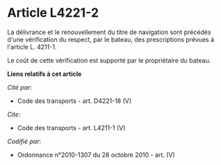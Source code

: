 # Article L4221-2

La délivrance et le renouvellement du titre de navigation sont précédés d'une vérification du respect, par le bateau, des
prescriptions prévues à l'article L. 4211-1.

Le coût de cette vérification est supporté par le propriétaire du bateau.

**Liens relatifs à cet article**

_Cité par_:

  - Code des transports - art. D4221-18 (V)

_Cite_:

  - Code des transports - art. L4211-1 (V)

_Codifié par_:

  - Ordonnance n°2010-1307 du 28 octobre 2010 - art. (V)
